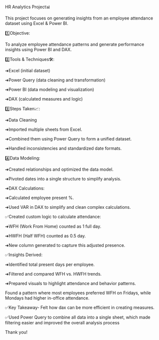 HR Analytics Project📊


This project focuses on generating insights from an employee attendance dataset using Excel & Power BI.



1️⃣Objective:

To analyze employee attendance patterns and generate performance insights using Power BI and DAX.



2️⃣Tools & Techniques🛠:



➜Excel (initial dataset)

➜Power Query (data cleaning and transformation)

➜Power BI (data modeling and visualization)

➜DAX (calculated measures and logic)



3️⃣Steps Taken📈:



➜Data Cleaning

➜Imported multiple sheets from Excel.

➜Combined them using Power Query to form a unified dataset.

➜Handled inconsistencies and standardized date formats.



4️⃣Data Modeling:



➜Created relationships and optimized the data model.

➜Pivoted dates into a single structure to simplify analysis.

➜DAX Calculations:

➜Calculated employee present %.

➜Used VAR in DAX to simplify and clean complex calculations.



✅Created custom logic to calculate attendance:



➜WFH (Work From Home) counted as 1 full day.

➜HWFH (Half WFH) counted as 0.5 day.

➜New column generated to capture this adjusted presence.



✅Insights Derived:



➜Identified total present days per employee.

➜Filtered and compared WFH vs. HWFH trends.

➜Prepared visuals to highlight attendance and behavior patterns.



Found a pattern where most employees preferred WFH on Fridays, while Mondays had higher in-office attendance.



✅Key Takeaway- Felt how dax can be more efficient in creating measures.

✅Used Power Query to combine all data into a single sheet, which made filtering easier and improved the overall analysis process 

Thank you!
